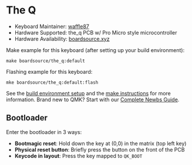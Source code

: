 # The Q

* Keyboard Maintainer: [waffle87](https://github.com/waffle87)
* Hardware Supported: the_q PCB w/ Pro Micro style microcontroller
* Hardware Availability: [boardsource.xyz](https://boardsource.xyz)

Make example for this keyboard (after setting up your build environment):

    make boardsource/the_q:default

Flashing example for this keyboard:

    mke boardsource/the_q:default:flash

See the [build environment setup](https://docs.qmk.fm/#/getting_started_build_tools) and the [make instructions](https://docs.qmk.fm/#/getting_started_make_guide) for more information. Brand new to QMK? Start with our [Complete Newbs Guide](https://docs.qmk.fm/#/newbs).

## Bootloader

Enter the bootloader in 3 ways:

* **Bootmagic reset**: Hold down the key at (0,0) in the matrix (top left key)
* **Physical reset button**: Briefly press the button on the front of the PCB
* **Keycode in layout**: Press the key mapped to `QK_BOOT`
